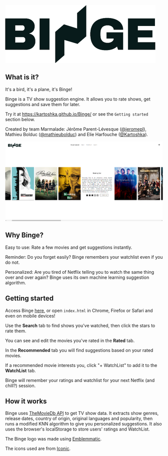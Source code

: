 ![Binge](Binge.png?raw=true)

## What is it?
It's a bird, it's a plane, it's Binge!

Binge is a TV show suggestion engine. It allows you to rate shows, get suggestions and save them for later.

Try it at https://kartoshka.github.io/Binge/ or see the `Getting started` section below.

Created by team Marmalade: Jérôme Parent-Lévesque ([@jeromepl](https://github.com/jeromepl)), Mathieu Bolduc ([@mathieubolduc](https://github.com/mathieubolduc)) and Elie Harfouche ([@Kartoshka](https://github.com/Kartoshka)).

![Screenshot](Capture.PNG?raw=true)

## Why Binge?
Easy to use: Rate a few movies and get suggestions instantly.

Reminder: Do you forget easily? Binge remembers your watchlist even if you do not.

Personalized: Are you tired of Netflix telling you to watch the same thing over and over again? Binge uses its own machine learning suggestion algorithm.

## Getting started
Access Binge [here](https://kartoshka.github.io/Binge/), or open `index.html` in Chrome, Firefox or Safari and even on mobile devices!

Use the **Search** tab to find shows you've watched, then click the stars to rate them.

You can see and edit the movies you've rated in the **Rated** tab.

In the **Recommended** tab you will find suggestions based on your rated movies.

If a recommended movie interests you, click "+ WatchList" to add it to the **WatchList** tab.

Binge will remember your ratings and watchlist for your next Netflix (and chill?) session.

## How it works
Binge uses [TheMovieDb API](https://www.themoviedb.org/) to get TV show data. It extracts show genres, release dates, country of origin, original languages and popularity, then runs a modified KNN algorithm to give you personalized suggestions.
It also uses the browser's localStorage to store users' ratings and WatchList.

The Binge logo was made using [Emblemmatic](https://emblemmatic.org/markmaker/#/).

The icons used are from [Iconic](https://useiconic.com/).
